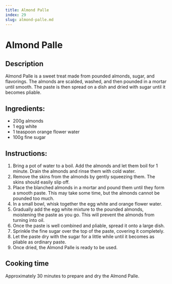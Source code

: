 ```yaml
---
title: Almond Palle
index: 29
slug: almond-palle.md
---
```


# Almond Palle

## Description
Almond Palle is a sweet treat made from pounded almonds, sugar, and flavorings. The almonds are scalded, washed, and then pounded in a mortar until smooth. The paste is then spread on a dish and dried with sugar until it becomes pliable.

## Ingredients:
- 200g almonds
- 1 egg white
- 1 teaspoon orange flower water
- 100g fine sugar

## Instructions:
1. Bring a pot of water to a boil. Add the almonds and let them boil for 1 minute. Drain the almonds and rinse them with cold water.
2. Remove the skins from the almonds by gently squeezing them. The skins should easily slip off.
3. Place the blanched almonds in a mortar and pound them until they form a smooth paste. This may take some time, but the almonds cannot be pounded too much.
4. In a small bowl, whisk together the egg white and orange flower water.
5. Gradually add the egg white mixture to the pounded almonds, moistening the paste as you go. This will prevent the almonds from turning into oil.
6. Once the paste is well combined and pliable, spread it onto a large dish.
7. Sprinkle the fine sugar over the top of the paste, covering it completely.
8. Let the paste dry with the sugar for a little while until it becomes as pliable as ordinary paste.
9. Once dried, the Almond Palle is ready to be used.

## Cooking time
Approximately 30 minutes to prepare and dry the Almond Palle.